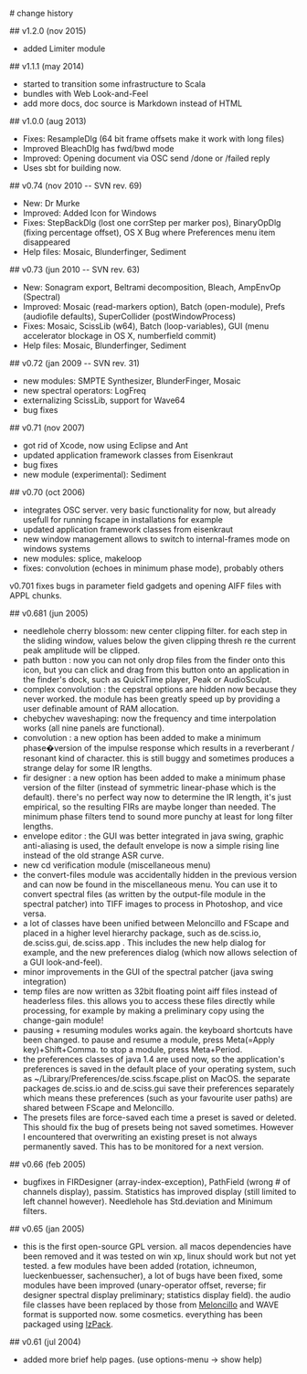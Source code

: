 # change history

## v1.2.0 (nov 2015)

 - added Limiter module

## v1.1.1 (may 2014)

 - started to transition some infrastructure to Scala
 - bundles with Web Look-and-Feel
 - add more docs, doc source is Markdown instead of HTML

## v1.0.0 (aug 2013)

 - Fixes: ResampleDlg (64 bit frame offsets make it work with long files)
 - Improved BleachDlg has fwd/bwd mode
 - Improved: Opening document via OSC send /done or /failed reply
 - Uses sbt for building now.

## v0.74 (nov 2010 -- SVN rev. 69)

 - New: Dr Murke
 - Improved: Added Icon for Windows
 - Fixes: StepBackDlg (lost one corrStep per marker pos), BinaryOpDlg (fixing percentage offset), OS X Bug where Preferences menu item disappeared
 - Help files: Mosaic, Blunderfinger, Sediment

## v0.73 (jun 2010 -- SVN rev. 63)

 - New: Sonagram export, Beltrami decomposition, Bleach, AmpEnvOp (Spectral)
 - Improved: Mosaic (read-markers option), Batch (open-module), Prefs (audiofile defaults), SuperCollider (postWindowProcess)
 - Fixes: Mosaic, ScissLib (w64), Batch (loop-variables), GUI (menu accelerator blockage in OS X, numberfield commit)
 - Help files: Mosaic, Blunderfinger, Sediment

## v0.72 (jan 2009 -- SVN rev. 31)

 - new modules: SMPTE Synthesizer, BlunderFinger, Mosaic
 - new spectral operators: LogFreq
 - externalizing ScissLib, support for Wave64
 - bug fixes

## v0.71 (nov 2007)

 - got rid of Xcode, now using Eclipse and Ant
 - updated application framework classes from Eisenkraut
 - bug fixes
 - new module (experimental): Sediment

## v0.70 (oct 2006)

 - integrates OSC server. very basic functionality for now, but already usefull for running fscape in installations for example
 - updated application framework classes from eisenkraut
 - new window management allows to switch to internal-frames mode on windows systems
 - new modules: splice, makeloop
 - fixes: convolution (echoes in minimum phase mode), probably others

v0.701 fixes bugs in parameter field gadgets and opening AIFF files with APPL chunks.

## v0.681 (jun 2005)

 - needlehole cherry blossom: new center clipping filter. for each step in the sliding window, values below the given clipping thresh re the current peak amplitude will be clipped.
 - path button : now you can not only drop files from the finder onto this icon, but you can click and drag from this button onto an application in the finder's dock, such as QuickTime player, Peak or AudioSculpt.
 - complex convolution : the cepstral options are hidden now because they never worked. the module has been greatly speed up by providing a user definable amount of RAM allocation.
 - chebychev waveshaping: now the frequency and time interpolation works (all nine panels are functional).
 - convolution : a new option has been added to make a minimum phase�version of the impulse response which results in a reverberant / resonant kind of character. this is still buggy and sometimes produces a strange delay for some IR lengths.
 - fir designer : a new option has been added to make a minimum phase version of the filter (instead of symmetric linear-phase which is the default). there's no perfect way now to determine the IR length, it's just empirical, so the resulting FIRs are maybe longer than needed. The minimum phase filters tend to sound more punchy at least for long filter lengths.
 - envelope editor : the GUI was better integrated in java swing, graphic anti-aliasing is used, the default envelope is now a simple rising line instead of the old strange ASR curve.
 - new cd verification module (miscellaneous menu)
 - the convert-files module was accidentally hidden in the previous version and can now be found in the miscellaneous menu. You can use it to convert spectral files (as written by the output-file module in the spectral patcher) into TIFF images to process in Photoshop, and vice versa.
 - a lot of classes have been unified between Meloncillo and FScape and placed in a higher level hierarchy package, such as de.sciss.io, de.sciss.gui, de.sciss.app . This includes the new help dialog for example, and the new preferences dialog (which now allows selection of a GUI look-and-feel).
 - minor improvements in the GUI of the spectral patcher (java swing integration)
 - temp files are now written as 32bit floating point aiff files instead of headerless files. this allows you to access these files directly while processing, for example by making a preliminary copy using the change-gain module!
 - pausing + resuming modules works again. the keyboard shortcuts have been changed. to pause and resume a module, press Meta(=Apply key)+Shift+Comma. to stop a module, press Meta+Period.
 - the preferences classes of java 1.4 are used now, so the application's preferences is saved in the default place of your operating system, such as ~/Library/Preferences/de.sciss.fscape.plist on MacOS. the separate packages de.sciss.io and de.sciss.gui save their preferences separately which means these preferences (such as your favourite user paths) are shared between FScape and Meloncillo.
 - The presets files are force-saved each time a preset is saved or deleted. This should fix the bug of presets being not saved sometimes. However I encountered that overwriting an existing preset is not always permanently saved. This has to be monitored for a next version.

## v0.66 (feb 2005)

 - bugfixes in FIRDesigner (array-index-exception), PathField (wrong # of channels display), passim. Statistics has improved display (still limited to left channel however). Needlehole has Std.deviation and Minimum filters.

## v0.65 (jan 2005)

 - this is the first open-source GPL version. all macos dependencies have been removed and it was tested on win xp, linux should work but not yet tested. a few modules have been added (rotation, ichneumon, lueckenbuesser, sachensucher), a lot of bugs have been fixed, some modules have been improved (unary-operator offset, reverse; fir designer spectral display preliminary; statistics display field). the audio file classes have been replaced by those from <a href="http://www.sciss.de/meloncillo">Meloncillo</a> and WAVE format is supported now. some cosmetics. everything has been packaged using <A HREF="http://www.izforge.com/izpack/">IzPack</A>.

## v0.61 (jul 2004)

 - added more brief help pages. (use options-menu -&gt; show help)
